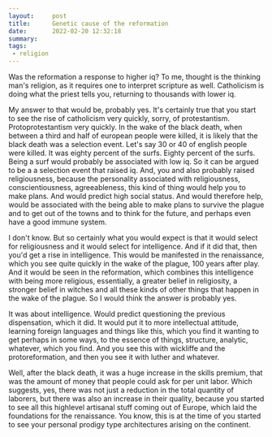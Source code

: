 ```yaml
---
layout:     post
title:      Genetic cause of the reformation
date:       2022-02-20 12:32:18
summary:    
tags:
 - religion
---
```


Was the reformation a response to higher iq? To me, thought is the thinking man's religion, as it requires one to interpret scripture as well. Catholicism is doing what the priest tells you, returning to thousands with lower iq.

My answer to that would be, probably yes. It's certainly true that you start to see the rise of catholicism very quickly, sorry, of protestantism. Protoprotestantism very quickly. In the wake of the black death, when between a third and half of european people were killed, it is likely that the black death was a selection event. Let's say 30 or 40 of english people were killed. It was eighty percent of the surfs. Eighty percent of the surfs. Being a surf would probably be associated with low iq. So it can be argued to be a a selection event that raised iq. And, you and also probably raised religiousness, because the personality associated with religiousness, conscientiousness, agreeableness, this kind of thing would help you to make plans. And would predict high social status. And would therefore help, would be associated with the being able to make plans to survive the plague and to get out of the towns and to think for the future, and perhaps even have a good immune system.

I don't know. But so certainly what you would expect is that it would select for religiousness and it would select for intelligence. And if it did that, then you'd get a rise in intelligence. This would be manifested in the renaissance, which you see quite quickly in the wake of the plague, 100 years after play. And it would be seen in the reformation, which combines this intelligence with being more religious, essentially, a greater belief in religiosity, a stronger belief in witches and all these kinds of other things that happen in the wake of the plague. So I would think the answer is probably yes.

It was about intelligence. Would predict questioning the previous dispensation, which it did. It would put it to more intellectual attitude, learning foreign languages and things like this, which you find it wanting to get perhaps in some ways, to the essence of things, structure, analytic, whatever, which you find. And you see this with wickliffe and the protoreformation, and then you see it with luther and whatever.

Well, after the black death, it was a huge increase in the skills premium, that was the amount of money that people could ask for per unit labor. Which suggests, yes, there was not just a reduction in the total quantity of laborers, but there was also an increase in their quality, because you started to see all this highlevel artisanal stuff coming out of Europe, which laid the foundations for the renaissance. You know, this is at the time of you started to see your personal prodigy type architectures arising on the continent.